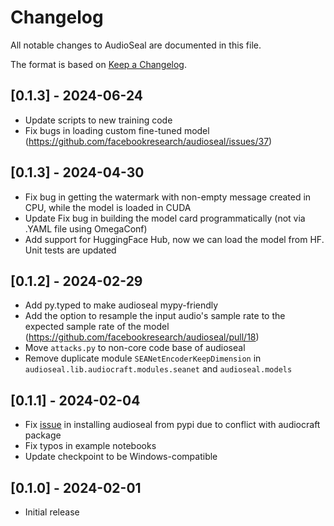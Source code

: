 # Changelog

All notable changes to AudioSeal are documented in this file.

The format is based on [Keep a Changelog](http://keepachangelog.com/en/1.0.0/).

## [0.1.3] - 2024-06-24

- Update scripts to new training code
- Fix bugs in loading custom fine-tuned model (https://github.com/facebookresearch/audioseal/issues/37)

## [0.1.3] - 2024-04-30

- Fix bug in getting the watermark with non-empty message created in CPU, while the model is loaded in CUDA
- Update Fix bug in building the model card programmatically (not via .YAML file using OmegaConf)
- Add support for HuggingFace Hub, now we can load the model from HF. Unit tests are updated

## [0.1.2] - 2024-02-29

- Add py.typed to make audioseal mypy-friendly
- Add the option to resample the input audio's sample rate to the expected sample rate of the model (https://github.com/facebookresearch/audioseal/pull/18)
- Move `attacks.py` to non-core code base of audioseal
- Remove duplicate module `SEANetEncoderKeepDimension` in `audioseal.lib.audiocraft.modules.seanet` and `audioseal.models`

## [0.1.1] - 2024-02-04

- Fix [issue](https://github.com/facebookresearch/audioseal/issues/7) in installing audioseal from pypi due to conflict with audiocraft package
- Fix typos in example notebooks
- Update checkpoint to be Windows-compatible

## [0.1.0] - 2024-02-01

- Initial release
